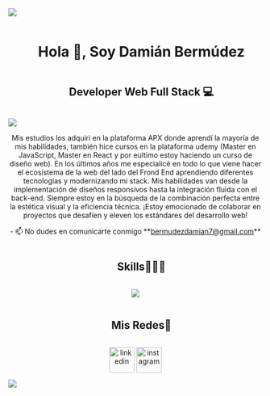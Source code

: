 <!--horizontal divider(gradiant)-->
<img src="https://user-images.githubusercontent.com/73097560/115834477-dbab4500-a447-11eb-908a-139a6edaec5c.gif">

<!--h1 without bottom border-->
<div id="user-content-toc">
  <ul align="center">
   <h1 style="display: inline-block">Hola 👋, Soy Damián Bermúdez</h1>
    <h2 style="display: inline-block">Developer Web Full Stack 💻</h2>
  </ul>
</div>
<img src="https://user-images.githubusercontent.com/73097560/115834477-dbab4500-a447-11eb-908a-139a6edaec5c.gif">
<!--Intro start-->
<div align="center">
  <p>
    Mis estudios los adquiri en la plataforma APX donde aprendí la mayoría de mis habilidades, también hice cursos en la plataforma udemy (Master en JavaScript, Master en React y por eultimo estoy haciendo un curso de diseño web).
    En los últimos años me especialicé en todo lo que viene hacer el ecosistema de la web del lado del Frond End aprendiendo diferentes tecnologías y modernizando mi stack.
    Mis habilidades van desde la implementación de diseños responsivos hasta la integración fluida con el back-end. Siempre estoy en la búsqueda de la combinación perfecta entre la estética visual y la eficiencia técnica. ¡Estoy emocionado de colaborar en proyectos que 
    desafíen y eleven los estándares del desarrollo web!
  </p>
  <p>- 📫 No dudes en comunicarte conmigo **<a href="https://bermudezdamian7@gmail.com" target="_blank">bermudezdamian7@gmail.com</a>**</p>
</div>

<!--Intro end-->



<!--h1 without bottom border-->
<div id="user-content-toc">
  <ul align="center">
    <summary><h2 style="display: inline-block">Skills👨🏻‍💻</h2></summary>
  </ul>
</div>
<!--tech stack icons-->
<p align="center">
  <a href="https://skillicons.dev">
    <img src="https://skillicons.dev/icons?i=git,css,discord,express,figma,firebase,github,html,js,mongodb,mysql,nextjs,nodejs,postman,react,redux,ts,vscode&perline=14" />
  </a>
</p>


<!-- Connect with me -->
<!--h2 without bottom border-->
<div id="user-content-toc">
  <ul align="center">
    <summary><h2 style="display: inline-block">Mis Redes🤝</h2></summary>
  </ul>
</div>

<!--icons and links-->
<p align="center">
  <a href="https://www.linkedin.com/in/damian-bermudez-4a4a33204/" target="_blank"><img align="center" src="https://user-images.githubusercontent.com/88904952/234979284-68c11d7f-1acc-4f0c-ac78-044e1037d7b0.png" alt="linkedin" height="50" width="50" /></a>
  <a href="https://www.instagram.com/damibermudez/" target="_blank"><img align="center" src="https://user-images.githubusercontent.com/88904952/234981169-2dd1e58f-4b7e-468c-8213-034ba62156c3.png" alt="instagram" height="50" width="50" /></a>
  <a href="https://damianbermudezdev.es/" target="_blank"  height="50" width="50"></a>
 
</p>





<!--horizontal divider(gradiant)-->
<img src="https://user-images.githubusercontent.com/73097560/115834477-dbab4500-a447-11eb-908a-139a6edaec5c.gif">
